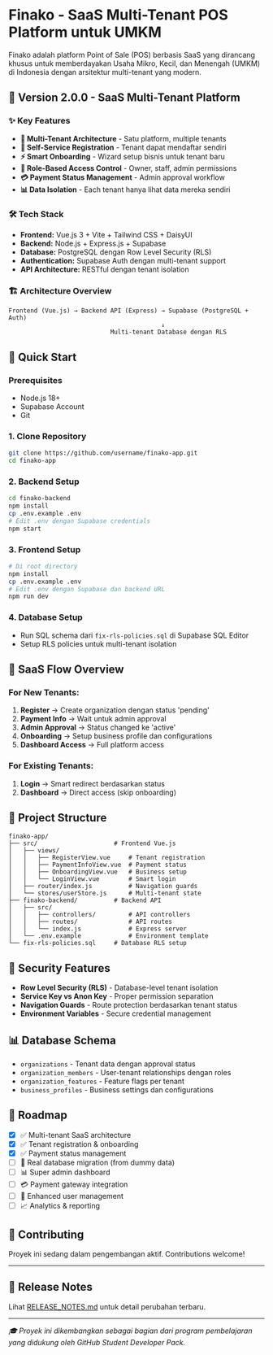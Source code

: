 # Finako - SaaS Multi-Tenant POS Platform untuk UMKM

Finako adalah platform Point of Sale (POS) berbasis SaaS yang dirancang khusus untuk memberdayakan Usaha Mikro, Kecil, dan Menengah (UMKM) di Indonesia dengan arsitektur multi-tenant yang modern.

## 🚀 **Version 2.0.0 - SaaS Multi-Tenant Platform**

### ✨ **Key Features**
- **🏢 Multi-Tenant Architecture** - Satu platform, multiple tenants
- **🔐 Self-Service Registration** - Tenant dapat mendaftar sendiri
- **⚡ Smart Onboarding** - Wizard setup bisnis untuk tenant baru
- **👥 Role-Based Access Control** - Owner, staff, admin permissions
- **💳 Payment Status Management** - Admin approval workflow
- **📊 Data Isolation** - Each tenant hanya lihat data mereka sendiri

### 🛠️ **Tech Stack**
- **Frontend:** Vue.js 3 + Vite + Tailwind CSS + DaisyUI
- **Backend:** Node.js + Express.js + Supabase
- **Database:** PostgreSQL dengan Row Level Security (RLS)
- **Authentication:** Supabase Auth dengan multi-tenant support
- **API Architecture:** RESTful dengan tenant isolation

### 🏗️ **Architecture Overview**
```
Frontend (Vue.js) → Backend API (Express) → Supabase (PostgreSQL + Auth)
                                          ↓
                            Multi-tenant Database dengan RLS
```

## 🚀 **Quick Start**

### Prerequisites
- Node.js 18+ 
- Supabase Account
- Git

### 1. Clone Repository
```bash
git clone https://github.com/username/finako-app.git
cd finako-app
```

### 2. Backend Setup
```bash
cd finako-backend
npm install
cp .env.example .env
# Edit .env dengan Supabase credentials
npm start
```

### 3. Frontend Setup  
```bash
# Di root directory
npm install
cp .env.example .env
# Edit .env dengan Supabase dan backend URL
npm run dev
```

### 4. Database Setup
- Run SQL schema dari `fix-rls-policies.sql` di Supabase SQL Editor
- Setup RLS policies untuk multi-tenant isolation

## 🎯 **SaaS Flow Overview**

### For New Tenants:
1. **Register** → Create organization dengan status 'pending'
2. **Payment Info** → Wait untuk admin approval
3. **Admin Approval** → Status changed ke 'active'  
4. **Onboarding** → Setup business profile dan configurations
5. **Dashboard Access** → Full platform access

### For Existing Tenants:
1. **Login** → Smart redirect berdasarkan status
2. **Dashboard** → Direct access (skip onboarding)

## 📁 **Project Structure**
```
finako-app/
├── src/                     # Frontend Vue.js
│   ├── views/
│   │   ├── RegisterView.vue     # Tenant registration
│   │   ├── PaymentInfoView.vue  # Payment status
│   │   ├── OnboardingView.vue   # Business setup
│   │   └── LoginView.vue        # Smart login
│   ├── router/index.js          # Navigation guards
│   └── stores/userStore.js      # Multi-tenant state
├── finako-backend/          # Backend API
│   ├── src/
│   │   ├── controllers/         # API controllers
│   │   ├── routes/              # API routes
│   │   └── index.js             # Express server
│   └── .env.example             # Environment template
└── fix-rls-policies.sql     # Database RLS setup
```

## 🔐 **Security Features**
- **Row Level Security (RLS)** - Database-level tenant isolation
- **Service Key vs Anon Key** - Proper permission separation
- **Navigation Guards** - Route protection berdasarkan tenant status
- **Environment Variables** - Secure credential management

## 📊 **Database Schema**
- `organizations` - Tenant data dengan approval status
- `organization_members` - User-tenant relationships dengan roles
- `organization_features` - Feature flags per tenant
- `business_profiles` - Business settings dan configurations

## 🎯 **Roadmap**
- [x] ✅ Multi-tenant SaaS architecture
- [x] ✅ Tenant registration & onboarding 
- [x] ✅ Payment status management
- [ ] 🔄 Real database migration (from dummy data)
- [ ] 📊 Super admin dashboard
- [ ] 💳 Payment gateway integration
- [ ] 👥 Enhanced user management
- [ ] 📈 Analytics & reporting

## 🤝 **Contributing**
Proyek ini sedang dalam pengembangan aktif. Contributions welcome!

---

## 📝 **Release Notes**
Lihat [RELEASE_NOTES.md](./RELEASE_NOTES.md) untuk detail perubahan terbaru.

---
*🎓 Proyek ini dikembangkan sebagai bagian dari program pembelajaran yang didukung oleh GitHub Student Developer Pack.*